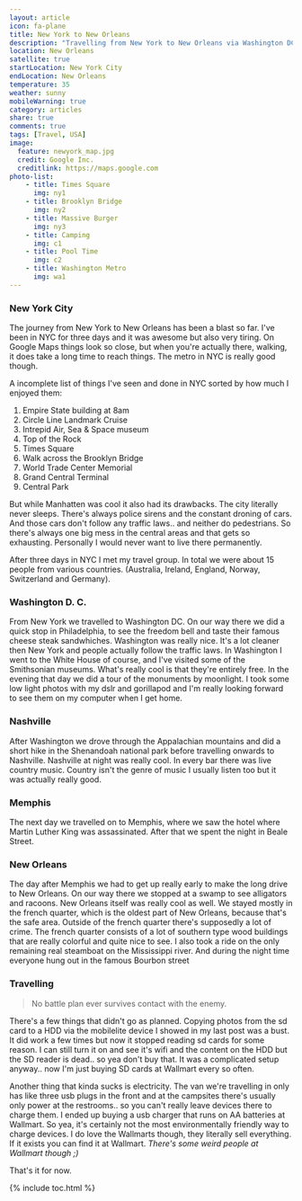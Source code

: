 ```yaml
---
layout: article
icon: fa-plane
title: New York to New Orleans
description: "Travelling from New York to New Orleans via Washington DC, Nashville and Memphis."
location: New Orleans
satellite: true
startLocation: New York City
endLocation: New Orleans
temperature: 35
weather: sunny
mobileWarning: true
category: articles
share: true
comments: true
tags: [Travel, USA]
image:
  feature: newyork_map.jpg
  credit: Google Inc.
  creditlink: https://maps.google.com
photo-list:
    - title: Times Square
      img: ny1
    - title: Brooklyn Bridge
      img: ny2
    - title: Massive Burger
      img: ny3
    - title: Camping
      img: c1
    - title: Pool Time
      img: c2
    - title: Washington Metro
      img: wa1
--- 
```


### New York City
The journey from New York to New Orleans has been a blast so far. I've been in NYC for three days and it was awesome but also very tiring. On Google Maps things look so close, but when you're actually there, walking, it does take a long time to reach things. The metro in NYC is really good though. 

A incomplete list of things I've seen and done in NYC sorted by how much I enjoyed them:

1. Empire State building at 8am
2. Circle Line Landmark Cruise
3. Intrepid Air, Sea & Space museum
4. Top of the Rock
5. Times Square
6. Walk across the Brooklyn Bridge
7. World Trade Center Memorial
8. Grand Central Terminal
9. Central Park

But while Manhatten was cool it also had its drawbacks. The city literally never sleeps. There's always police sirens and the constant droning of cars. And those cars don't follow any traffic laws.. and neither do pedestrians. So there's always one big mess in the central areas and that gets so exhausting. Personally I would never want to live there permanently.

After three days in NYC I met my travel group. In total we were about 15 people from various countries. (Australia, Ireland, England, Norway, Switzerland and Germany).

### Washington D. C.
From New York we travelled to Washington DC. On our way there we did a quick stop in Philadelphia, to see the freedom bell and taste their famous cheese steak sandwhiches. 
Washington was really nice. It's a lot cleaner then New York and people actually follow the traffic laws. In Washington I went to the White House of course, and I've visited some of the Smithsonian museums. What's really cool is that they're entirely free.
In the evening that day we did a tour of the monuments by moonlight. I took some low light photos with my dslr and gorillapod and I'm really looking forward to see them on my computer when I get home.

### Nashville
After Washington we drove through the Appalachian mountains and did a short hike in the Shenandoah national park before travelling onwards to Nashville. Nashville at night was really cool. In every bar there was live country music. Country isn't the genre of music I usually listen too but it was actually really good.

### Memphis
The next day we travelled on to Memphis, where we saw the hotel where Martin Luther King was assassinated. After that we spent the night in Beale Street.

### New Orleans
The day after Memphis we had to get up really early to make the long drive to New Orleans. On our way there we stopped at a swamp to see alligators and racoons. 
New Orleans itself was really cool as well. We stayed mostly in the french quarter, which is the oldest part of New Orleans, because that's the safe area. Outside of the french quarter there's supposedly a lot of crime.
The french quarter consists of a lot of southern type wood buildings that are really colorful and quite nice to see. 
I also took a ride on the only remaining real steamboat on the Mississippi river. And during the night time everyone hung out in the famous Bourbon street

### Travelling 
> No battle plan ever survives contact with the enemy.

There's a few things that didn't go as planned. Copying photos from the sd card to a HDD via the mobilelite device I showed in my last post was a bust. It did work a few times but now it stopped reading sd cards for some reason. I can still turn it on and see it's wifi and the content on the HDD but the SD reader is dead.. so yea don't buy that. It was a complicated setup anyway.. now I'm just buying SD cards at Wallmart every so often. 

Another thing that kinda sucks is electricity. The van we're travelling in only has like three usb plugs in the front and at the campsites there's usually only power at the restrooms.. so you can't  really leave devices there to charge them. I ended up buying a usb charger that runs on AA batteries at Wallmart. So yea, it's certainly not the most environmentally friendly way to charge devices.
I do love the Wallmarts though, they literally sell everything. If it exists you can find it at Wallmart. *There's some weird people at Wallmart though ;)*

That's it for now.

{% include toc.html %}
